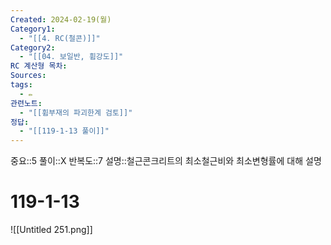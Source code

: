 ```yaml
---
Created: 2024-02-19(월)
Category1:
  - "[[4. RC(철콘)]]"
Category2:
  - "[[04. 보일반, 휨강도]]"
RC 계산형 목차: 
Sources: 
tags:
  - ✏️
관련노트:
  - "[[휨부재의 파괴한계 검토]]"
정답:
  - "[[119-1-13 풀이]]"
---
```

중요::5
풀이::X
반복도::7
설명::철근콘크리트의 최소철근비와 최소변형률에 대해 설명
#  119-1-13
![[Untitled 251.png]]